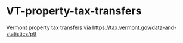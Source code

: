 # VT-property-tax-transfers
Vermont property tax transfers via https://tax.vermont.gov/data-and-statistics/ptt
 

